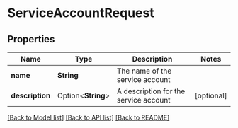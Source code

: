 # ServiceAccountRequest

## Properties

Name | Type | Description | Notes
------------ | ------------- | ------------- | -------------
**name** | **String** | The name of the service account | 
**description** | Option<**String**> | A description for the service account | [optional]

[[Back to Model list]](../README.md#documentation-for-models) [[Back to API list]](../README.md#documentation-for-api-endpoints) [[Back to README]](../README.md)


